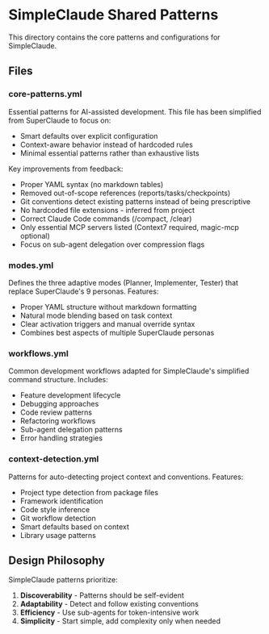 # SimpleClaude Shared Patterns

This directory contains the core patterns and configurations for SimpleClaude.

## Files

### core-patterns.yml
Essential patterns for AI-assisted development. This file has been simplified from SuperClaude to focus on:
- Smart defaults over explicit configuration
- Context-aware behavior instead of hardcoded rules
- Minimal essential patterns rather than exhaustive lists

Key improvements from feedback:
- Proper YAML syntax (no markdown tables)
- Removed out-of-scope references (reports/tasks/checkpoints)
- Git conventions detect existing patterns instead of being prescriptive
- No hardcoded file extensions - inferred from project
- Correct Claude Code commands (/compact, /clear)
- Only essential MCP servers listed (Context7 required, magic-mcp optional)
- Focus on sub-agent delegation over compression flags

### modes.yml
Defines the three adaptive modes (Planner, Implementer, Tester) that replace SuperClaude's 9 personas. Features:
- Proper YAML structure without markdown formatting
- Natural mode blending based on task context
- Clear activation triggers and manual override syntax
- Combines best aspects of multiple SuperClaude personas

### workflows.yml
Common development workflows adapted for SimpleClaude's simplified command structure. Includes:
- Feature development lifecycle
- Debugging approaches
- Code review patterns
- Refactoring workflows
- Sub-agent delegation patterns
- Error handling strategies

### context-detection.yml
Patterns for auto-detecting project context and conventions. Features:
- Project type detection from package files
- Framework identification
- Code style inference
- Git workflow detection
- Smart defaults based on context
- Library usage patterns

## Design Philosophy

SimpleClaude patterns prioritize:
1. **Discoverability** - Patterns should be self-evident
2. **Adaptability** - Detect and follow existing conventions
3. **Efficiency** - Use sub-agents for token-intensive work
4. **Simplicity** - Start simple, add complexity only when needed